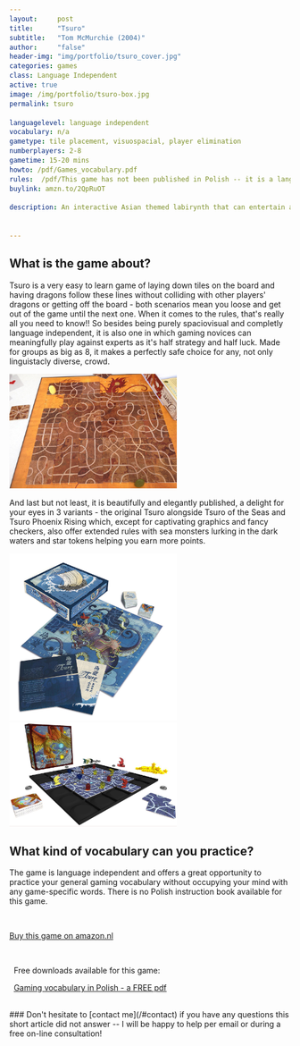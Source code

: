 ```yaml
---
layout:     post
title:      "Tsuro"
subtitle:   "Tom McMurchie (2004)"
author:     "false"
header-img: "img/portfolio/tsuro_cover.jpg"
categories: games 
class: Language Independent
active: true
image: /img/portfolio/tsuro-box.jpg
permalink: tsuro

languagelevel: language independent
vocabulary: n/a
gametype: tile placement, visuospacial, player elimination
numberplayers: 2-8
gametime: 15-20 mins
howto: /pdf/Games_vocabulary.pdf
rules: 	/pdf/This game has not been published in Polish -- it is a language independent game with no text on cards so you can buy any language version available to you
buylink: amzn.to/2QpRuOT

description: An interactive Asian themed labirynth that can entertain a group of 8 - at least before you collide with another player and get eliminated. But worry not, you'll only have a few minutes to fetch another drink before the next round begins and you can give these winding lines another try. 


---
```


## What is the game about?

Tsuro is a very easy to learn game of laying down tiles on the board and having dragons follow these lines without colliding with other players' dragons or getting off the board - both scenarios mean you loose and get out of the game until the next one. When it comes to the rules, that's really all you need to know!!
So besides being purely spaciovisual and completly language independent, it is also one in which gaming novices can meaningfully play against experts as it's half strategy and half luck. Made for groups as big as 8, it makes a perfectly safe choice for any, not only linguistacly diverse, crowd. 

<img src="/img/portfolio/tsuro-cards.jpg" alt="alt text" width="300" >

And last but not least, it is beautifully and elegantly published, a delight for your eyes in 3 variants - the original Tsuro alongside Tsuro of the Seas and Tsuro Phoenix Rising which, except for captivating graphics and fancy checkers, also offer extended rules with sea monsters lurking in the dark waters and star tokens helping you earn more points.


<img src="/img/portfolio/tsuro-of-the-seas.jpg" alt="alt text" width="300" >
<img src="/img/portfolio/tsuro-phoenix-rising.jpg" alt="alt text" width="300" >

## What kind of vocabulary can you practice?

The game is language independent and offers a great opportunity to practice your general gaming vocabulary without occupying your mind with any game-specific words. There is no Polish instruction book available for this game.

<br>

<p><a href="http://{{page.buylink}}" class="btn btn-outline btn-xl" target="_blank">Buy this game on amazon.nl</a></p>
<br>

<p><i class="fa fa-2x fa-download fa-fw wow bounceIn text-primary" aria-hidden="true"></i>&nbsp; Free downloads available for this game: </p>

<p><i class="fa fa-2x fa-info fa-fw wow bounceIn text-primary" aria-hidden="true"></i>&nbsp; <a href="/pdf/Games_vocabulary.pdf" target="_blank">Gaming vocabulary in Polish - a FREE pdf</a> </p>


<br>
### Don't hesitate to [contact me](/#contact) if you have any questions this short article did not answer -- I will be happy to help per email or during a free on-line consultation!
<br>






